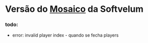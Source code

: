 # Versão do [Mosaico](https://softvelum.com/sldp/mosaic_demo/) da Softvelum




### todo:
- error: invalid player index - quando se fecha players
